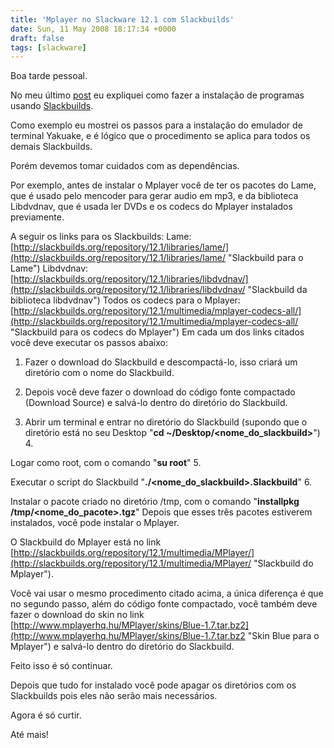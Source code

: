 ```yaml
---
title: 'Mplayer no Slackware 12.1 com Slackbuilds'
date: Sun, 11 May 2008 18:17:34 +0000
draft: false
tags: [slackware]
---
```

Boa tarde pessoal.

No meu último [post](http://silvino.net/2008/05/11/usando-slackbuilds-no-slackware-121/ "Slackbuilds no Slackare 12.1") eu expliquei como fazer a instalação de programas usando [Slackbuilds](http://slackbuilds.org "Página oficial do Slackbuilds").

Como exemplo eu mostrei os passos para a instalação do emulador de terminal Yakuake, e é lógico que o procedimento se aplica para todos os demais Slackbuilds.

Porém devemos tomar cuidados com as dependências.

Por exemplo, antes de instalar o Mplayer você de ter os pacotes do Lame, que é usado pelo mencoder para gerar audio em mp3, e da biblioteca Libdvdnav, que é usada ler DVDs e os codecs do Mplayer instalados previamente.

A seguir os links para os Slackbuilds: Lame: [http://slackbuilds.org/repository/12.1/libraries/lame/](http://slackbuilds.org/repository/12.1/libraries/lame/ "Slackbuild para o Lame") Libdvdnav: [http://slackbuilds.org/repository/12.1/libraries/libdvdnav/](http://slackbuilds.org/repository/12.1/libraries/libdvdnav/ "Slackbuild da biblioteca libdvdnav") Todos os codecs para o Mplayer: [http://slackbuilds.org/repository/12.1/multimedia/mplayer-codecs-all/](http://slackbuilds.org/repository/12.1/multimedia/mplayer-codecs-all/ "Slackbuild para os codecs do Mplayer") Em cada um dos links citados você deve executar os passos abaixo: 

1. Fazer o download do Slackbuild e descompactá-lo, isso criará um diretório com o nome do Slackbuild.

2. Depois você deve fazer o download do código fonte compactado (Download Source) e salvá-lo dentro do diretório do Slackbuild.

3. Abrir um terminal e entrar no diretório do Slackbuild (supondo que o diretório está no seu Desktop "**cd ~/Desktop/<nome\_do\_slackbuild>**") 4\.

Logar como root, com o comando "**su root**" 5\.

Executar o script do Slackbuild "**./<nome\_do\_slackbuild>.Slackbuild**" 6\.

Instalar o pacote criado no diretório /tmp, com o comando "**installpkg /tmp/<nome\_do\_pacote>.tgz**" Depois que esses três pacotes estiverem instalados, você pode instalar o Mplayer.

O Slackbuild do Mplayer está no link [http://slackbuilds.org/repository/12.1/multimedia/MPlayer/](http://slackbuilds.org/repository/12.1/multimedia/MPlayer/ "Slackbuild do Mplayer").

Você vai usar o mesmo procedimento citado acima, a única diferença é que no segundo passo, além do código fonte compactado, você também deve fazer o download do skin no link [http://www.mplayerhq.hu/MPlayer/skins/Blue-1.7.tar.bz2](http://www.mplayerhq.hu/MPlayer/skins/Blue-1.7.tar.bz2 "Skin Blue para o Mplayer") e salvá-lo dentro do diretório do Slackbuild.

Feito isso é só continuar.

Depois que tudo for instalado você pode apagar os diretórios com os Slackbuilds pois eles não serão mais necessários.

Agora é só curtir.

Até mais!